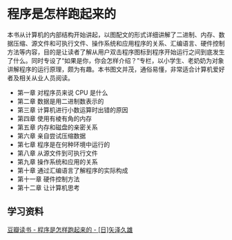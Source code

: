 # 程序是怎样跑起来的

本书从计算机的内部结构开始讲起，以图配文的形式详细讲解了二进制、内存、数据压缩、源文件和可执行文件、操作系统和应用程序的关系、汇编语言、硬件控制方法等内容，目的是让读者了解从用户双击程序图标到程序开始运行之间到底发生了什么。同时专设了“如果是你，你会怎样介绍？”专栏，以小学生、老奶奶为对象讲解程序的运行原理，颇为有趣。本书图文并茂，通俗易懂，非常适合计算机爱好者及相关从业人员阅读。

- 第一章 对程序员来说 CPU 是什么
- 第二章 数据是用二进制数表示的
- 第三章 计算机进行小数运算时出错的原因
- 第四章 使用有棱有角的内存
- 第五章 内存和磁盘的亲密关系
- 第六章 亲自尝试压缩数据
- 第七章 程序是在何种环境中运行的
- 第八章 从源文件到可执行文件
- 第九章 操作系统和应用的关系
- 第十章 通过汇编语言了解程序的实际构成
- 第十一章 硬件控制方法
- 第十二章 让计算机思考

## 学习资料

[豆瓣读书 - 程序是怎样跑起来的 - [日]矢泽久雄](https://book.douban.com/subject/26365491/)

